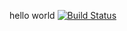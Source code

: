 hello world
[![Build Status](https://travis-ci.org/albayrakonur/myDemoApp.svg?branch=master)](https://travis-ci.org/albayrakonur/myDemoApp)